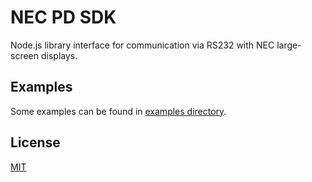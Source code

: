 # NEC PD SDK

Node.js library interface for communication via RS232 with NEC large-screen displays.

## Examples

Some examples can be found in [examples directory](examples).

## License

[MIT](LICENSE)
